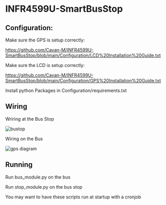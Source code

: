 # INFR4599U-SmartBusStop

## Configuration:

Make sure the GPS is setup correctly:

https://github.com/Cavan-M/INFR4599U-SmartBusStop/blob/main/Configuration/LCD%20Installation%20Guide.txt

Make sure the LCD is setup correctly:

https://github.com/Cavan-M/INFR4599U-SmartBusStop/blob/main/Configuration/GPS%20Installation%20Guide.txt

Install python Packages in Configuration/requirements.txt

## Wiring
Wriring at the Bus Stop

![bustop](https://github.com/Cavan-M/INFR4599U-SmartBusStop/assets/82681143/070a7ac4-905a-4b8b-891b-48fc28e956a2)

Wiring on the Bus

![gps diagram](https://github.com/Cavan-M/INFR4599U-SmartBusStop/assets/82681143/5e855d9f-06da-41b8-86bb-e74807a94f0f)


## Running
Run bus_module.py on the bus 

Run stop_module.py on the bus stop

You may want to have these scripts run at startup with a cronjob
